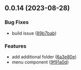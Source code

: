## 0.0.14 (2023-08-28)


### Bug Fixes

* build issue ([89b7bab](https://gitlab.com/paras205/boilerplate-react/commit/89b7bab7ed5f7fe63870961d67610dc0bfacf3c6))


### Features

* add additional folder ([6a3e80e](https://gitlab.com/paras205/boilerplate-react/commit/6a3e80e0283bb533435461c064b30935cd953ddf))
* menu component ([9f91a0d](https://gitlab.com/paras205/boilerplate-react/commit/9f91a0d2d89d6b1c2aa8d0b4edef838fc355c141))



